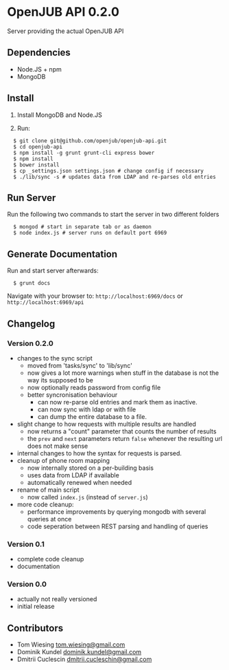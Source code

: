 # OpenJUB API 0.2.0

Server providing the actual OpenJUB API

## Dependencies
- Node.JS + npm
- MongoDB

## Install

1. Install MongoDB and Node.JS

2. Run:

```
  $ git clone git@github.com/openjub/openjub-api.git
  $ cd openjub-api
  $ npm install -g grunt grunt-cli express bower
  $ npm install
  $ bower install
  $ cp _settings.json settings.json # change config if necessary
  $ ./lib/sync -s # updates data from LDAP and re-parses old entries
```

## Run Server

Run the following two commands to start the server in two different folders

```
  $ mongod # start in separate tab or as daemon
  $ node index.js # server runs on default port 6969
```

## Generate Documentation

Run and start server afterwards:

```
  $ grunt docs
```

Navigate with your browser to: `http://localhost:6969/docs` or `http://localhost:6969/api`

## Changelog
### Version 0.2.0
* changes to the sync script
  * moved from 'tasks/sync' to 'lib/sync'
  * now gives a lot more warnings when stuff in the database is not the way its supposed to be
  * now optionally reads password from config file
  * better syncronisation behaviour
    * can now re-parse old entries and mark them as inactive. 
    * can now sync with ldap or with file
    * can dump the entire database to a file. 
* slight change to how requests with multiple results are handled
  * now returns a "count" parameter that counts the number of results
  * the ```prev``` and ```next``` parameters return ```false``` whenever the resulting url does not make sense
* internal changes to how the syntax for requests is parsed. 
* cleanup of phone room mapping
  * now internally stored on a per-building basis
  * uses data from LDAP if available
  * automatically renewed when needed
* rename of main script
  * now called ```index.js``` (instead of ```server.js```)
* more code cleanup:
  * performance improvements by querying mongodb with several queries at once
  * code seperation between REST parsing and handling of queries
### Version 0.1
* complete code cleanup
* documentation

### Version 0.0
* actually not really versioned
* initial release

## Contributors
- Tom Wiesing <tom.wiesing@gmail.com>
- Dominik Kundel <dominik.kundel@gmail.com>
- Dmitrii Cuclescin <dmitrii.cucleschin@gmail.com>
